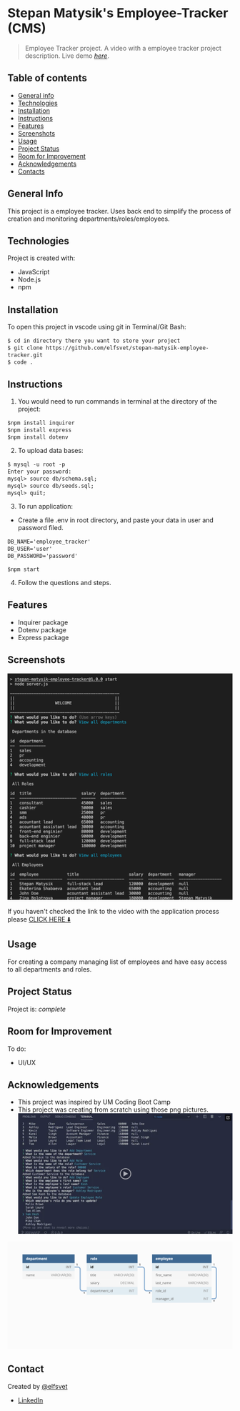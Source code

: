 # Stepan Matysik's Employee-Tracker (CMS)
> Employee Tracker project. A video with a employee tracker project description.
> Live demo [_here_](https://youtu.be/e_2TkKhup44). 

## Table of contents
* [General info](#general-info)
* [Technologies](#technologies)
* [Installation](#installation)
* [Instructions](#instructions)
* [Features](#features)
* [Screenshots](#screenshots)
* [Usage](#usage)
* [Project Status](#project-status)
* [Room for Improvement](#room-for-improvement)
* [Acknowledgements](#acknowledgements)
* [Contacts](#contact)



## General Info
This project is a employee tracker. Uses back end to simplify the process of creation and monitoring departments/roles/employees.
## Technologies
Project is created with:
- JavaScript
- Node.js
- npm

## Installation
To open this project in vscode using git in Terminal/Git Bash:

```
$ cd in directory there you want to store your project
$ git clone https://github.com/elfsvet/stepan-matysik-employee-tracker.git
$ code .
```

## Instructions
1. You would need to run commands in terminal at the directory of the project:
```
$npm install inquirer
$npm install express
$npm install dotenv

```
2. To upload data bases:
```
$ mysql -u root -p
Enter your password:
mysql> source db/schema.sql;
mysql> source db/seeds.sql;
mysql> quit;
```
3. To run application:
- Create a file .env in root directory, and paste your data in user and password filed.
```
DB_NAME='employee_tracker'
DB_USER='user'
DB_PASSWORD='password'
```

```
$npm start
```

4. Follow the questions and steps.


## Features
- Inquirer package
- Dotenv package
- Express package

## Screenshots
![Example screenshot](./assets/images/sample.jpg)

If you haven't checked the link to the video with the application process please [CLICK HERE ⬇️](https://youtu.be/e_2TkKhup44)


## Usage
For creating a company managing list of employees and have easy access to all departments and roles.
## Project Status
Project is: _complete_

## Room for Improvement
To do:
- UI/UX

## Acknowledgements
- This project was inspired by UM Coding Boot Camp
- This project was creating from scratch using those png pictures.
![Example png](./assets/images/pic1.png)

![Example png](./assets/images/pic2.png)
## Contact
Created by [@elfsvet](https://github.com/elfsvet)
- [LinkedIn](https://www.linkedin.com/in/stepanmatysik/)
